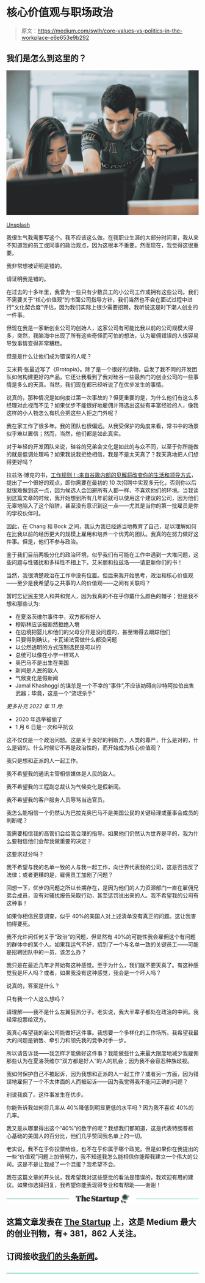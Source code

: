 # 核心价值观与职场政治

> 原文：<https://medium.com/swlh/core-values-vs-politics-in-the-workplace-e6e653e9b292>

## 我们是怎么到这里的？

![](img/2ad0cae289eb179cf4c66983dc9ee922.png)

[Unsplash](https://unsplash.com?utm_source=medium&utm_medium=referral)

我很生气我需要写这个。我不应该这么做。在我职业生涯的大部分时间里，我从来不知道我的员工或同事的政治观点，因为这根本不重要。然而现在，我觉得这很重要。

我非常想被证明是错的。

请证明我是错的。

在过去的十多年里，我曾为一些只有少数员工的小公司工作或拥有这些公司。我们不需要关于“核心价值观”的书面公司指导方针，我们当然也不会在面试过程中进行“文化契合度”评估，因为我们实际上很少需要招聘。我听说这是时下潮人创业的一件事。

但现在我是一家新创业公司的创始人，这家公司有可能比我以前的公司规模大得多，突然，我脑海中出现了所有这些奇怪而可怕的想法，认为雇佣错误的人很容易导致事情变得非常糟糕。

但是是什么让他们成为错误的人呢？

艾米莉·张最近写了《Brotopia》。除了是一个很好的读物，启发了我不同的开发团队如何构建更好的产品，它还让我看到了我对硅谷一些最热门的创业公司的一些事情是多么的天真。当然，我们现在都已经听说了在优步发生的事情。

说真的，那种情况是如何度过第一次事故的？但更重要的是，为什么他们有这么多经理对此视而不见？如果优步不能很好地雇佣并筛选出这些有丰富经验的人，像我这样的小人物怎么有机会把这些人拒之门外呢？

我在家工作了很多年。我的团队也很偏远。从我受保护的角度来看，常书中的场景似乎难以置信；然而，当然，他们都是如此真实。

对于年轻的开发团队来说，硅谷的兄弟会文化是如此的与众不同，以至于你所能做的就是低调处理吗？如果我说我拒绝相信，我是不是太天真了？我天真地把人们想得更好吗？

拉兹洛·博克的书，[工作规则！:来自谷歌内部的见解将改变你的生活和领导方式](http://a.co/d/bSwXIcR)，提出了一个很好的观点，即你需要在最初的 10 次招聘中实现多元化，否则你以后就很难做到这一点，因为候选人会回避所有人都一样、不喜欢他们的环境。当我读到这篇文章的时候，我开始想到所有几年前就可以使用这个建议的公司，因为他们无辜地陷入了这个陷阱，甚至没有意识到这一点——尤其是当你的第一批雇员是你的学校伙伴时。

因此，在 Chang 和 Bock 之间，我认为我已经适当地教育了自己，足以理解如何在比我以前的经历更大的规模上雇用和培养一个优秀的团队。我真的在努力做好这件事。但是，他们不参与政治。

鉴于我们目前两极分化的政治环境，似乎我们有可能在工作中遇到一大堆问题，这些问题与性骚扰和多样性不相上下。艾米丽和拉兹洛——请更新你们的书！

当然，我很清楚政治在工作中没有位置。但后来我开始思考，政治和核心价值观——至少是我希望与之共事的人的价值观——之间有关联吗？

暂时忘记民主党人和共和党人，因为我真的不在乎你戴什么颜色的帽子；但是我不想和那些认为:

*   在夏洛茨维尔事件中，双方都有好人
*   穆斯林应该被断然拒绝入境
*   在边境把婴儿和他们的父母分开是没问题的，甚至懒得去跟踪他们
*   只要得到确认，卡瓦诺法官做什么都没问题
*   以公然透明的方式压制选民是可以的
*   总统可以像在小学一样骂人
*   奥巴马不是出生在美国
*   新闻是人民的敌人
*   气候变化是假新闻
*   Jamal Khashoggi 的谋杀是一个不幸的“事件”,不应该妨碍向沙特阿拉伯出售武器；毕竟，这是一个“流氓杀手”

*更多补充 2022 年 11 月:*

*   2020 年选举被偷了
*   1 月 6 日是一次和平抗议

这不仅仅是一个政治问题。这是关于良好的判断力，人类的尊严，什么是对的，什么是错的。什么时候它不再是政治性的，而开始成为核心价值观？

我只是想和正派的人一起工作。

我不希望我的通讯主管相信媒体是人民的敌人。

我不希望我的工程副总裁认为气候变化是假新闻。

我不希望我的客户服务人员辱骂当选官员。

我怎么能相信一个仍然认为巴拉克奥巴马不是美国公民的关键经理或董事会成员的判断呢？

我需要相信我的高管们会给我合理的指导。如果他们仍然认为世界是平的，我为什么要相信他们会帮我做重要的决定？

这要求过分吗？

我不希望与我的名单一致的人与我一起工作，向世界代表我的公司，这是否违反了法律；或者更糟的是，雇佣员工加剧了问题？

回想一下，优步的问题之所以长期存在，是因为他们的人力资源部门一直在雇佣兄弟会成员，没有对骚扰报告采取行动，甚至惩罚说出来的人。我不希望我的公司有这种事！

如果你相信民意调查，似乎 40%的美国人对上述清单没有真正的问题。这让我害怕得要死。

我不允许问任何关于“政治”的问题，但显然有 40%的可能性我会雇佣这个有问题的群体中的某个人。如果我运气不好，招到了一个与名单一致的关键员工——可能是招聘团队中的一员，该怎么办？

我只是在最近几年才开始有这种感觉。至于为什么，我们就不要天真了。有这种感觉我是坏人吗？或者，如果我没有这种感觉，我会是一个坏人吗？

说真的，答案是什么？

只有我一个人这么想吗？

请理解——我不是什么左翼狂热分子。老实说，我大半辈子都处在政治的中间。我经常投票给双方。

我真心希望我的新公司能做好这件事。我想要一个多样化的工作场所。我希望我最大的问题是销售、牵引力和领先我的竞争对手一步。

所以请告诉我——我怎样才能做好这件事？我能做些什么来最大限度地减少我雇佣那些认为在夏洛茨维尔“双方都是好人”的人的机会；因为我不会容忍种族歧视。

我如何保护自己不被起诉，因为我想和正派的人一起工作？或者另一方面，因为错误地雇佣了一个不太体面的人而被起诉——因为我觉得我不能问正确的问题？

别说我疯了。这件事发生在优步。

你能告诉我如何将几率从 40%降低到明显更低的水平吗？因为我不喜欢 40%的几率。

我又是从哪里得出这个“40%”的数字的呢？我想我们都知道，这是代表特朗普核心基础的美国人的百分比，他们几乎赞同我名单上的一切。

老实说，我不在乎你投票给谁，也不在乎你属于哪个政党。但是如果你在我提出的一些“价值观”问题上加倍努力，我不知道我怎么能相信你能帮我建立一个伟大的公司。这是不是让我成了一个混蛋？我希望不会。

我在这篇文章的开头说，我希望我对这些感觉的看法是错误的，我欢迎有用的建议。如果你选择回复，我希望你能表现得专业和有帮助——谢谢！

[![](img/308a8d84fb9b2fab43d66c117fcc4bb4.png)](https://medium.com/swlh)

## 这篇文章发表在 [The Startup](https://medium.com/swlh) 上，这是 Medium 最大的创业刊物，有+ 381，862 人关注。

## 订阅接收[我们的头条新闻](http://growthsupply.com/the-startup-newsletter/)。

[![](img/b0164736ea17a63403e660de5dedf91a.png)](https://medium.com/swlh)